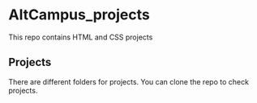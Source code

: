 # AltCampus_projects
This repo contains HTML and CSS projects

## Projects
There are different folders for projects. You can clone the repo to check projects.
